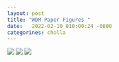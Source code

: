 ```yaml
---
layout: post
title: "WDM Paper Figures "
date:   2022-02-10 010:00:24 -0800
categorines: cholla
---
```


<img src="{{ site.url }}assets/images/wdm_paper/slice_wdm_paper.png">

<img src="{{ site.url }}assets/images/wdm_paper/corner_wdm.png">

<img src="{{ site.url }}assets/images/wdm_paper/flux_ps_wdm.png">
